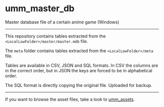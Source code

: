 # umm_master_db

Master database file of a certain anime game (Windows)

---

This repository contains tables extracted from the `<LocalLowFolder>/master/master.mdb` file. 

The `meta` folder contains tables extracted from the `<LocalLowFolder>/meta` file.

Tables are available in CSV, JSON and SQL formats. In CSV the columns are in the correct order, but in JSON the keys are forced to be in alphabetical order.

The SQL format is directly copying the original file. Uploaded for backup.

---

If you want to browse the asset files, take a look to [umm_assets](https://github.com/daydreamer-json/umm_assets).